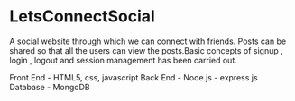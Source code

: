 # LetsConnectSocial



A social website through which we can connect with friends. Posts can be shared so that all the users can view the posts.Basic concepts of signup , login , logout and session management has been carried out.

Front End - HTML5, css, javascript
Back End - Node.js - express js
Database - MongoDB
